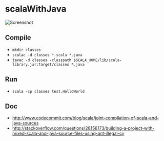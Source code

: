 scalaWithJava
=============

![Screenshot](http://grabs.lucasmouilleron.com/Screen%20Shot%202015-12-04%20at%2013.25.54.png)

Compile
-------
- `mkdir classes`
- `scalac -d classes *.scala *.java`
- `javac -d classes -classpath $SCALA_HOME/lib/scala-library.jar:target/classes *.java`

Run
---
- `scala -cp classes test.HelloWorld`

Doc
---
- http://www.codecommit.com/blog/scala/joint-compilation-of-scala-and-java-sources
- http://stackoverflow.com/questions/28158173/building-a-project-with-mixed-scala-and-java-source-files-using-ant-illegal-cy